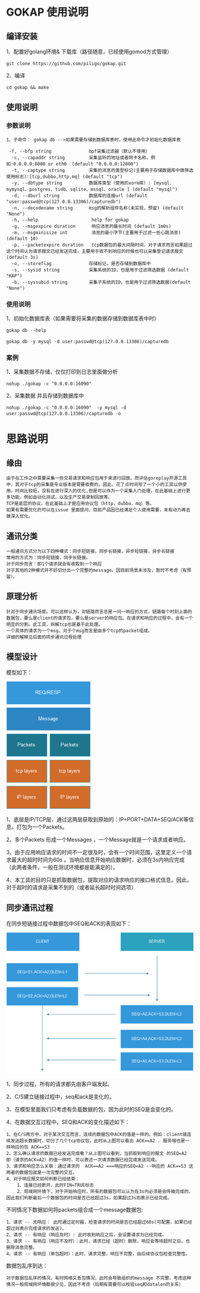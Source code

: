 # GOKAP 使用说明

## 编译安装

1、配置好golang环境& 下载库（路径随意，已经使用gomod方式管理）

```
git clone https://github.com/piligo/gokap.git
```

2、编译

```
cd gokap && make
```

## 使用说明

### 参数说明

```
1、子命令： gokap db -->如果需要存储到数据库表时，使用此命令才初始化数据库表
```

```
 -f, --bfp string              bpf采集过滤器（默认不使用）
  -c, --capaddr string         采集监听的地址或者网卡名称，例如:0.0.0.0:8080 or eth0  (default "0.0.0.0:12800")
  -t, --captype string         采集的消息的类型标记(主要用于存储数据库中做筛选使用标志):[tcp,dubbo,http,mq] (default "tcp")
  -y, --dbtype string          数据库类型（使用的xorm库）: [mysql、mymysql、postgres、tidb、sqlite、mssql、oracle ] (default "mysql")
  -d, --dburl string           数据库的连接url (default "user:passwd@tcp(127.0.0.13306)/capturedb")
  -n, --decodename string      msg的解析组件名称(未实现，预留) (default "None")
  -h, --help                    help for gokap
  -g, --msgexpire duration      响应消息的最长时间 (default 1m0s)
  -m, --msgminisize int         消息的最小字节(主要用于过滤一些心跳消息)(default 10)
  -p, --packetexpire duration   tcp数据包的最大间隔时间，对于请求而言如果超过这个时间认为请求报文已经发送完成，主要用于收不到响应的时候也可以采集登记请求报文 (default 3s)
  -o, --storeflag              存储标记，是否存储到数据库中
  -s, --sysid string           采集系统的ID，也是用于过滤筛选数据 (default "KAP")
  -b, --syssubid string        采集子系统的ID，也是用于过滤筛选数据(default "None")

```



### 使用说明

1、初始化数据库表（如果需要将采集的数据存储到数据库表中时）

```
gokap db --help
```

```
gokap db -y mysql -d user:passwd@tcp(127.0.0.13306)/capturedb
```

### 案例

1、采集数据不存储，仅仅打印到日志里面做分析

```
nohup ./gokap -c "0.0.0.0:16090"
```

2、采集数据 并且存储到数据库中

```
nohup ./gokap -c "0.0.0.0:16090"  -y mysql -d user:passwd@tcp(127.0.0.13306)/capturedb -o 
```

# 思路说明

## 缘由

```
由于在工作之中需要采集一些交易请求和响应包用于来进行回放。而评估goreplay开源工具中，其对于tcp的采集是专业版本是需要收费的。因此，花了点时间写了一个小的工具以供使用。时间比较短，没有在进行深入的优化,但是可以作为一个采集入门处理，在此基础上进行更多功能，例如自动化测试，以及生产交易录制回放等。
TCP是底层的协议，在此基础上才是应用协议包（http，dubbo，mq）等。
如果有需要优化的可以在issue 里面提问，目前产品因已经满足个人使用需要，未有动力再去做深入优化。
```

## 通讯分类

```
一般通讯方式分为以下四种模式：同步短链接，同步长链接，异步短链接，异步长链接
常用的方式为：同步短链接，同步长链接。
对于同步而言：即1个请求就会有收取到一个响应
对于其他的2种模式并不好切分出一个完整的message。因目前场景未涉及，暂时不考虑（有预留）。
```



## 原理分析

```
针对于同步通讯场景。可以这样认为，对链路而言总是一问一响应的方式，链路每个时刻上面的数据包，要么是client的请求包，要么是server的响应包。在请求和响应的过程中，会有一个明显的分割。此工具，拆解tcp也是基于此处理。
一个具体的请求为一个msg，对于个msg而言是由多个tcp的packet组成。
详细的解释见后面的同步通讯过程处理
```



## 模型设计

模型如下：

![](doc/ds.png)

1、底层是IP/TCP层，通过这两层获取到原始的：IP+PORT+DATA+SEQ/ACK等信息。打包为一个Packets。

2、多个Packets 形成一个Messages ，一个Message就是一个请求或者响应。

3、由于应用响应请求的时间不一定很及时，会有一个时间范围，这里定义一个请求最大的超时时间为60s 。当响应信息开始响应数据时，必须在3s内响应完成（此两者条件，一般在测试环境都是能满足的）。

4、本工具的目的只是抓取数据包，提取对应的请求响应的接口格式信息。因此，对于超时的请求是采集不到的（或者延长超时时间选项）

## 同步通讯过程

在同步短链接过程中数据包中SEQ和ACK的表现如下：

![](doc/Packet.png)

1、同步过程，所有的请求都先由客户端发起。

2、C/S建立链接过程中，seq和ack是变化的。

3、在模型里面我们只考虑有负载数据的包，因为此时的SEQ是会变化的。

4、在数据交互过程中，SEQ和ACK的变化描述如下：

```
1、在C/S两方中，对于某次交互而言，连续的数据包中ACK的值是一样的。例如：client端连续发送超长数据时，切分了几个tcp协议包，此时从上图可以看出 ACK==A2 . 服务端也是一样响应的包 ACK==S3
2、怎么确认请求的数据已经发送完成嘞？从上图可以看到，当抓取到响应的报文 的SEQ=A2 即（请求的ACK=A2）的值一样时，可以表述一次请求数据已经完成发送完成。
3、请求和响应怎么关联：通过请求的  ACK==A2 ===响应的SEQ=A2 --响应的 ACK==S3 这两者的数据包就是一次完整的交互。
4、对于响应报文如何判断已经结束：
	1、连接已经断开，此时FIN=TRUE标志
	2、局域网环境下，对于开始响应时，所有的数据包可以认为在3s内必须是会传输完成的，因此我们判断最后一个数据包的时间是否已经超过3s，如果超过3s则表示已经完成。

```

不同情况下数据如何将packets组合成一个message数据包:

```
1、请求 -- 无响应： 此时通过定时器，检查请求的时间是否已经超过60s(可配置，如果已经超过则表示完成请求的发送)。
2、请求 -- 有响应（响应及时）: 此时收到响应之后，会设置请求为已经完成。
3、请求 -- 有响应（响应不及时）：此时，请求已经（超时）删除，响应会等待超时之后，也删除消息完整。
4、请求 -- 有响应（单包超时）：此时，请求完整，响应不完整，由后续协议包检查完整性。
```

数据包乱序到达：

```
对于数据包乱序的情况，有时网络又丢包情况，此时会导致组织的message 不完整，考虑这种情况一般局域网环境都很少见，因此不考虑（后期有需要可以校验seq和datalen的关系）
```





